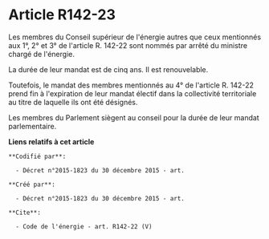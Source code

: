 # Article R142-23

Les membres du Conseil supérieur de l'énergie autres que ceux mentionnés aux 1°, 2° et 3° de l'article R. 142-22 sont nommés
par arrêté du ministre chargé de l'énergie. 

La durée de leur mandat est de cinq ans. Il est renouvelable. 

Toutefois, le mandat des membres mentionnés au 4° de l'article R. 142-22 prend fin à l'expiration de leur mandat électif dans
la collectivité territoriale au titre de laquelle ils ont été désignés. 

Les membres du Parlement siègent au conseil pour la durée de leur mandat parlementaire.

**Liens relatifs à cet article**

	**Codifié par**:

	  - Décret n°2015-1823 du 30 décembre 2015 - art.

	**Créé par**:

	  - Décret n°2015-1823 du 30 décembre 2015 - art.

	**Cite**:

	  - Code de l'énergie - art. R142-22 (V)
